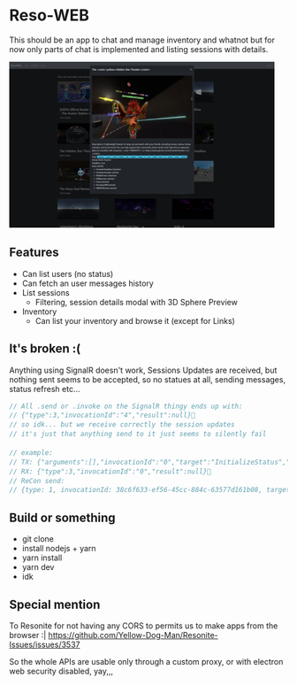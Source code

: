 # Reso-WEB

This should be an app to chat and manage inventory and whatnot but for now only parts of chat is implemented and listing sessions with details.

<img src="./screenshot.png" height="300px"/>

## Features

- Can list users (no status)
- Can fetch an user messages history
- List sessions
  - Filtering, session details modal with 3D Sphere Preview
- Inventory
  - Can list your inventory and browse it (except for Links)

## It's broken :(

Anything using SignalR doesn't work, Sessions Updates are received, but nothing sent seems to be accepted, so no statues at all, sending messages, status refresh etc...

```js
// All .send or .invoke on the SignalR thingy ends up with:
// {"type":3,"invocationId":"4","result":null}
// so idk... but we receive correctly the session updates
// it's just that anything send to it just seems to silently fail

// example:
// TX: {"arguments":[],"invocationId":"0","target":"InitializeStatus","type":1}
// RX: {"type":3,"invocationId":"0","result":null}
// ReCon send:
// {type: 1, invocationId: 38c6f633-ef56-45cc-884c-63577d161b08, target: InitializeStatus, arguments: []}
```

## Build or something

- git clone
- install nodejs + yarn
- yarn install
- yarn dev
- idk

## Special mention

To Resonite for not having any CORS to permits us to make apps from the browser :| https://github.com/Yellow-Dog-Man/Resonite-Issues/issues/3537

So the whole APIs are usable only through a custom proxy, or with electron web security disabled, yay,,,
